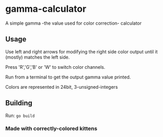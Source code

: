 # gamma-calculator
A simple gamma -the value used for color correction- calculator
## Usage
Use left and right arrows for modifying the right side color output until it (mostly) matches the left side.

Press 'R','G','B' or 'W' to switch color channels.

Run from a terminal to get the output gamma value printed.

Colors are represented in 24bit, 3-unsigned-integers
## Building
Run:  ```go build```

### Made with correctly-colored kittens